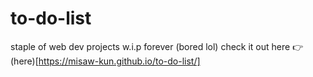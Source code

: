 # to-do-list
staple of web dev projects
w.i.p forever (bored lol)
check it out here 👉 (here)[https://misaw-kun.github.io/to-do-list/]
